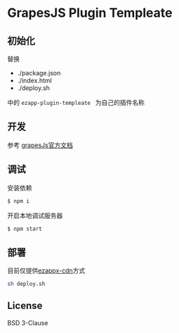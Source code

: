 # GrapesJS Plugin Templeate

## 初始化
替换 
- ./package.json
- ./index.html
- ./deploy.sh

中的 `ezapp-plugin-templeate ` 为自己的插件名称

## 开发
参考 [grapesJs官方文档](https://grapesjs.com/docs/)

## 调试

安装依赖
```sh
$ npm i
```

开启本地调试服务器
```sh
$ npm start
```

## 部署
目前仅提供[ezappx-cdn](http://cdn.ezappx.com)方式
```sh
sh deploy.sh
```

## License

BSD 3-Clause

